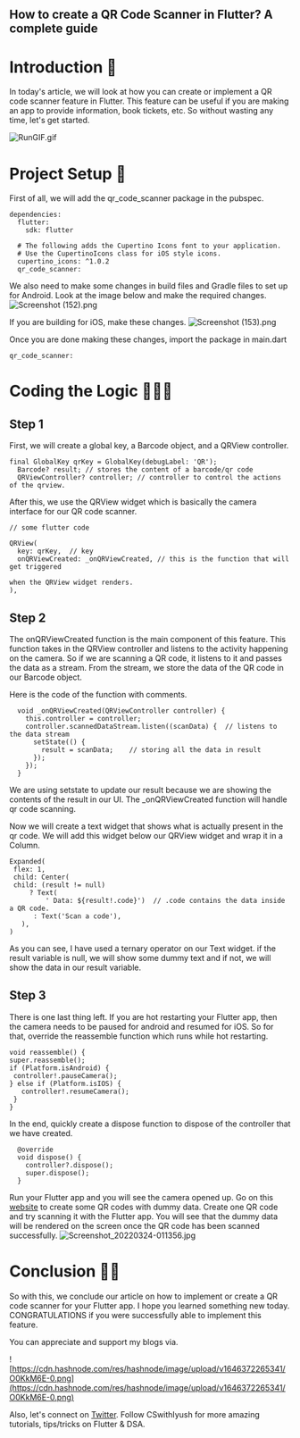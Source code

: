 ## How to create a QR Code Scanner in Flutter? A complete guide

# Introduction 📕
In today's article, we will look at how you can create or implement a QR code scanner feature in Flutter. This feature can be useful if you are making an app to provide information, book tickets, etc. So without wasting any time, let's get started.

![RunGIF.gif](https://cdn.hashnode.com/res/hashnode/image/upload/v1648093552662/WYToGGWAt.gif)

# Project Setup 🔨
First of all, we will add the qr_code_scanner package in the pubspec.

```
dependencies:
  flutter:
    sdk: flutter

  # The following adds the Cupertino Icons font to your application.
  # Use the CupertinoIcons class for iOS style icons.
  cupertino_icons: ^1.0.2
  qr_code_scanner:
```
We also need to make some changes in build files and Gradle files to set up for Android. Look at the image below and make the required changes.
![Screenshot (152).png](https://cdn.hashnode.com/res/hashnode/image/upload/v1648050217344/BP-5pgIb8.png)

If you are building for iOS, make these changes.
![Screenshot (153).png](https://cdn.hashnode.com/res/hashnode/image/upload/v1648050936241/u8s8A3Qdm.png)

Once you are done making these changes, import the package in main.dart

```
qr_code_scanner:
```

# Coding the Logic 🧑🏻‍💻

## Step 1
First, we will create a global key, a Barcode object, and a QRView controller. 

```
final GlobalKey qrKey = GlobalKey(debugLabel: 'QR');
  Barcode? result; // stores the content of a barcode/qr code
  QRViewController? controller; // controller to control the actions of the qrview.
```

After this, we use the QRView widget which is basically the camera interface for our QR code scanner. 

```
// some flutter code

QRView(
  key: qrKey,  // key
  onQRViewCreated: _onQRViewCreated, // this is the function that will get triggered 
                                                                         when the QRView widget renders.
),
```
## Step 2

The onQRViewCreated function is the main component of this feature. This function takes in the QRView controller and listens to the activity happening on the camera. So if we are scanning a QR code, it listens to it and passes the data as a stream. From the stream, we store the data of the QR code in our Barcode object.

Here is the code of the function with comments.

```
  void _onQRViewCreated(QRViewController controller) {
    this.controller = controller;  
    controller.scannedDataStream.listen((scanData) {  // listens to the data stream
      setState(() {
        result = scanData;    // storing all the data in result
      });
    });
  }
```

We are using setstate to update our result because we are showing the contents of the result in our UI. The _onQRViewCreated function will handle qr code scanning. 

Now we will create a text widget that shows what is actually present in the qr code. We will add this widget below our QRView widget and wrap it in a Column.

```
Expanded(
 flex: 1,
 child: Center(
 child: (result != null)
     ? Text(
         ' Data: ${result!.code}')  // .code contains the data inside a QR code.
      : Text('Scan a code'),
   ),
)
```
As you can see, I have used a ternary operator on our Text widget. if the result variable is null, we will show some dummy text and if not, we will show the data in our result variable. 

## Step 3

There is one last thing left. If you are hot restarting your Flutter app, then the camera needs to be paused for android and resumed for iOS. So for that, override the reassemble function which runs while hot restarting.

```
void reassemble() {
super.reassemble();
if (Platform.isAndroid) {
 controller!.pauseCamera();
} else if (Platform.isIOS) {
   controller!.resumeCamera();
 }
}
```

In the end, quickly create a dispose function to dispose of the controller that we have created.

```
  @override
  void dispose() {
    controller?.dispose();
    super.dispose();
  }
```

Run your Flutter app and you will see the camera opened up. Go on this [website](https://www.qr-code-generator.com/) to create some QR codes with dummy data. Create one QR code and try scanning it with the Flutter app. You will see that the dummy data will be rendered on the screen once the QR code has been scanned successfully.
![Screenshot_20220324-011356.jpg](https://cdn.hashnode.com/res/hashnode/image/upload/v1648064883580/2Fs04hWRo.jpg)

# Conclusion 👋🏻
So with this, we conclude our article on how to implement or create a QR code scanner for your Flutter app. I hope you learned something new today. CONGRATULATIONS if you were successfully able to implement this feature.

You can appreciate and support my blogs via.

![https://cdn.hashnode.com/res/hashnode/image/upload/v1646372265341/O0KkM6E-0.png](https://cdn.hashnode.com/res/hashnode/image/upload/v1646372265341/O0KkM6E-0.png)

Also, let's connect on [Twitter](https://twitter.com/Iyush004). Follow CSwithIyush for more amazing tutorials, tips/tricks on Flutter & DSA.